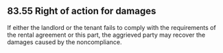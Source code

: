 ## 83.55 Right of action for damages
If either the landlord or the tenant fails to comply with the requirements of the rental agreement or this part, the aggrieved party may recover the damages caused by the noncompliance. 